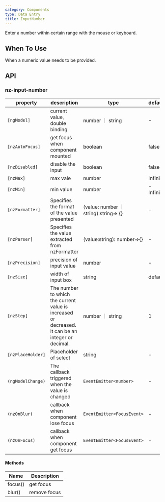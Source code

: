 ```yaml
---
category: Components
type: Data Entry
title: InputNumber
---
```


Enter a number within certain range with the mouse or keyboard.

## When To Use

When a numeric value needs to be provided.

## API

### nz-input-number

| property | description | type | default |
| -------- | ----------- | ---- | ------- |
| `[ngModel]` | current value, double binding | number ｜ string | - |
| `[nzAutoFocus]` | get focus when component mounted | boolean | false |
| `[nzDisabled]` | disable the input | boolean | false |
| `[nzMax]` | max vale | number | Infinity |
| `[nzMin]` | min value | number | -Infinity |
| `[nzFormatter]` | Specifies the format of the value presented | (value: number ｜ string):string=> {} | - |
| `[nzParser]` | Specifies the value extracted from nzFormatter | (value:string): number=>{} | - |
| `[nzPrecision]` | precision of input value | number | - |
| `[nzSize]` | width of input box | string | default |
| `[nzStep]` | The number to which the current value is increased or decreased. It can be an integer or decimal. | number ｜  string | 1 |
| `[nzPlaceHolder]` | Placeholder of select | string | - |
| `(ngModelChange)` | The callback triggered when the value is changed | `EventEmitter<number>` | - |
| `(nzOnBlur)` | callback when component lose focus | `EventEmitter<FocusEvent>` | - |
| `(nzOnFocus)` | callback when component get focus | `EventEmitter<FocusEvent>` | - |

#### Methods

| Name | Description |
| ---- | ----------- |
| focus() | get focus |
| blur() | remove focus |
